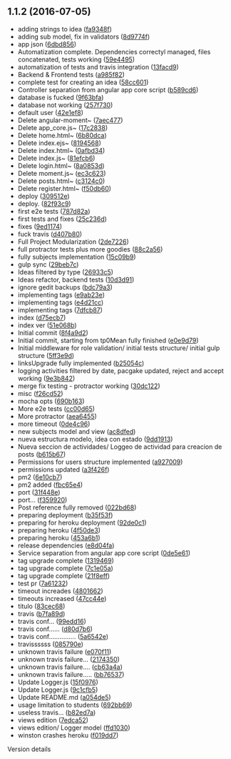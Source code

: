 <a name="1.1.2"></a>
## 1.1.2 (2016-07-05)

* adding strings to idea ([fa9348f](https://github.com/eiroa/pds-tp1-tipideas/commit/fa9348f))
* adding sub model, fix in validators ([8d9774f](https://github.com/eiroa/pds-tp1-tipideas/commit/8d9774f))
* app json ([6dbd856](https://github.com/eiroa/pds-tp1-tipideas/commit/6dbd856))
* Automatization complete. Dependencies correctyl managed, files concatenated, tests working ([59e4495](https://github.com/eiroa/pds-tp1-tipideas/commit/59e4495))
* automatization of tests and travis integration ([13facd9](https://github.com/eiroa/pds-tp1-tipideas/commit/13facd9))
* Backend & Frontend tests ([a985f82](https://github.com/eiroa/pds-tp1-tipideas/commit/a985f82))
* complete test for creating an idea ([58cc601](https://github.com/eiroa/pds-tp1-tipideas/commit/58cc601))
* Controller separation from angular app core script ([b589cd6](https://github.com/eiroa/pds-tp1-tipideas/commit/b589cd6))
* database is fucked ([9f63bfa](https://github.com/eiroa/pds-tp1-tipideas/commit/9f63bfa))
* database not working ([257f730](https://github.com/eiroa/pds-tp1-tipideas/commit/257f730))
* default user ([42e1ef8](https://github.com/eiroa/pds-tp1-tipideas/commit/42e1ef8))
* Delete angular-moment~ ([7aec477](https://github.com/eiroa/pds-tp1-tipideas/commit/7aec477))
* Delete app_core.js~ ([17c2838](https://github.com/eiroa/pds-tp1-tipideas/commit/17c2838))
* Delete home.html~ ([6b80dca](https://github.com/eiroa/pds-tp1-tipideas/commit/6b80dca))
* Delete index.ejs~ ([8194568](https://github.com/eiroa/pds-tp1-tipideas/commit/8194568))
* Delete index.html~ ([0afbd34](https://github.com/eiroa/pds-tp1-tipideas/commit/0afbd34))
* Delete index.js~ ([81efcb6](https://github.com/eiroa/pds-tp1-tipideas/commit/81efcb6))
* Delete login.html~ ([8a0853d](https://github.com/eiroa/pds-tp1-tipideas/commit/8a0853d))
* Delete moment.js~ ([ec3c623](https://github.com/eiroa/pds-tp1-tipideas/commit/ec3c623))
* Delete posts.html~ ([c3124c0](https://github.com/eiroa/pds-tp1-tipideas/commit/c3124c0))
* Delete register.html~ ([f50db60](https://github.com/eiroa/pds-tp1-tipideas/commit/f50db60))
* deploy ([309512e](https://github.com/eiroa/pds-tp1-tipideas/commit/309512e))
* deploy. ([82f93c9](https://github.com/eiroa/pds-tp1-tipideas/commit/82f93c9))
* first e2e tests ([787d82a](https://github.com/eiroa/pds-tp1-tipideas/commit/787d82a))
* first tests and fixes ([25c236d](https://github.com/eiroa/pds-tp1-tipideas/commit/25c236d))
* fixes ([9ed1174](https://github.com/eiroa/pds-tp1-tipideas/commit/9ed1174))
* fuck travis ([d407b80](https://github.com/eiroa/pds-tp1-tipideas/commit/d407b80))
* Full Project Modularization ([2de7226](https://github.com/eiroa/pds-tp1-tipideas/commit/2de7226))
* full protractor tests plus more goodies ([88c2a56](https://github.com/eiroa/pds-tp1-tipideas/commit/88c2a56))
* fully subjects implementation ([15c09b9](https://github.com/eiroa/pds-tp1-tipideas/commit/15c09b9))
* gulp sync ([29beb7c](https://github.com/eiroa/pds-tp1-tipideas/commit/29beb7c))
* Ideas filtered by type ([26933c5](https://github.com/eiroa/pds-tp1-tipideas/commit/26933c5))
* Ideas refactor, backend tests ([10d3d91](https://github.com/eiroa/pds-tp1-tipideas/commit/10d3d91))
* ignore gedit backups ([bdc79a3](https://github.com/eiroa/pds-tp1-tipideas/commit/bdc79a3))
* implementing tags ([e9ab23e](https://github.com/eiroa/pds-tp1-tipideas/commit/e9ab23e))
* implementing tags ([e4d21cc](https://github.com/eiroa/pds-tp1-tipideas/commit/e4d21cc))
* implementing tags ([7dfcb87](https://github.com/eiroa/pds-tp1-tipideas/commit/7dfcb87))
* index ([d75ecb7](https://github.com/eiroa/pds-tp1-tipideas/commit/d75ecb7))
* index ver ([51e068b](https://github.com/eiroa/pds-tp1-tipideas/commit/51e068b))
* Initial commit ([8f4a9d2](https://github.com/eiroa/pds-tp1-tipideas/commit/8f4a9d2))
* Initial commit, starting from tp0Mean fully finished ([e0e9d79](https://github.com/eiroa/pds-tp1-tipideas/commit/e0e9d79))
* Initial middleware for role validation/ initial tests structure/ initial gulp structure ([5ff3e9d](https://github.com/eiroa/pds-tp1-tipideas/commit/5ff3e9d))
* linksUpgrade fully implemented ([b25054c](https://github.com/eiroa/pds-tp1-tipideas/commit/b25054c))
* logging activities filtered by date, pacgake updated, reject and accept working ([9e3b842](https://github.com/eiroa/pds-tp1-tipideas/commit/9e3b842))
* merge fix testing - protractor working ([30dc122](https://github.com/eiroa/pds-tp1-tipideas/commit/30dc122))
* misc ([f26cd52](https://github.com/eiroa/pds-tp1-tipideas/commit/f26cd52))
* mocha opts ([690b163](https://github.com/eiroa/pds-tp1-tipideas/commit/690b163))
* More e2e tests ([cc00d65](https://github.com/eiroa/pds-tp1-tipideas/commit/cc00d65))
* More protractor ([aea6455](https://github.com/eiroa/pds-tp1-tipideas/commit/aea6455))
* more timeout ([0de4c96](https://github.com/eiroa/pds-tp1-tipideas/commit/0de4c96))
* new subjects model and view ([ac8dfed](https://github.com/eiroa/pds-tp1-tipideas/commit/ac8dfed))
* nueva estructura modelo, idea con estado ([9dd1913](https://github.com/eiroa/pds-tp1-tipideas/commit/9dd1913))
* Nueva seccion de actividades/ Loggeo de actividad para creacion de posts ([b615b67](https://github.com/eiroa/pds-tp1-tipideas/commit/b615b67))
* Permissions for users structure implemented ([a927009](https://github.com/eiroa/pds-tp1-tipideas/commit/a927009))
* permissions updated ([a3f426f](https://github.com/eiroa/pds-tp1-tipideas/commit/a3f426f))
* pm2 ([6e10cb7](https://github.com/eiroa/pds-tp1-tipideas/commit/6e10cb7))
* pm2 added ([fbc65e4](https://github.com/eiroa/pds-tp1-tipideas/commit/fbc65e4))
* port ([31f448e](https://github.com/eiroa/pds-tp1-tipideas/commit/31f448e))
* port... ([f359920](https://github.com/eiroa/pds-tp1-tipideas/commit/f359920))
* Post reference fully removed ([022bd68](https://github.com/eiroa/pds-tp1-tipideas/commit/022bd68))
* preparing deployment ([b35f53f](https://github.com/eiroa/pds-tp1-tipideas/commit/b35f53f))
* preparing for heroku deployment ([92de0c1](https://github.com/eiroa/pds-tp1-tipideas/commit/92de0c1))
* preparing heroku ([4f50de3](https://github.com/eiroa/pds-tp1-tipideas/commit/4f50de3))
* preparing heroku ([453a6b1](https://github.com/eiroa/pds-tp1-tipideas/commit/453a6b1))
* release dependencies ([e8d04fa](https://github.com/eiroa/pds-tp1-tipideas/commit/e8d04fa))
* Service separation from angular app core script ([0de5e61](https://github.com/eiroa/pds-tp1-tipideas/commit/0de5e61))
* tag upgrade complete ([1319469](https://github.com/eiroa/pds-tp1-tipideas/commit/1319469))
* tag upgrade complete ([7c1e05a](https://github.com/eiroa/pds-tp1-tipideas/commit/7c1e05a))
* tag upgrade complete ([21f8eff](https://github.com/eiroa/pds-tp1-tipideas/commit/21f8eff))
* test pr ([7a61232](https://github.com/eiroa/pds-tp1-tipideas/commit/7a61232))
* timeout increades ([4801662](https://github.com/eiroa/pds-tp1-tipideas/commit/4801662))
* timeouts increased ([47cc44e](https://github.com/eiroa/pds-tp1-tipideas/commit/47cc44e))
* titulo ([83cec68](https://github.com/eiroa/pds-tp1-tipideas/commit/83cec68))
* travis ([b7fa89d](https://github.com/eiroa/pds-tp1-tipideas/commit/b7fa89d))
* travis conf... ([99edd16](https://github.com/eiroa/pds-tp1-tipideas/commit/99edd16))
* travis conf...... ([d80d7b6](https://github.com/eiroa/pds-tp1-tipideas/commit/d80d7b6))
* travis conf............... ([5a6542e](https://github.com/eiroa/pds-tp1-tipideas/commit/5a6542e))
* travissssss ([085790e](https://github.com/eiroa/pds-tp1-tipideas/commit/085790e))
* unknown travis failure ([e070f11](https://github.com/eiroa/pds-tp1-tipideas/commit/e070f11))
* unknown travis failure... ([2174350](https://github.com/eiroa/pds-tp1-tipideas/commit/2174350))
* unknown travis failure.... ([cb63a4a](https://github.com/eiroa/pds-tp1-tipideas/commit/cb63a4a))
* unknown travis failure..... ([bb76537](https://github.com/eiroa/pds-tp1-tipideas/commit/bb76537))
* Update Logger.js ([15f0976](https://github.com/eiroa/pds-tp1-tipideas/commit/15f0976))
* Update Logger.js ([9c1cfb5](https://github.com/eiroa/pds-tp1-tipideas/commit/9c1cfb5))
* Update README.md ([a054de5](https://github.com/eiroa/pds-tp1-tipideas/commit/a054de5))
* usage limitation to students ([692bb69](https://github.com/eiroa/pds-tp1-tipideas/commit/692bb69))
* useless travis... ([b82ed7a](https://github.com/eiroa/pds-tp1-tipideas/commit/b82ed7a))
* views edition ([7edca52](https://github.com/eiroa/pds-tp1-tipideas/commit/7edca52))
* views edition/ Logger model ([ffd1030](https://github.com/eiroa/pds-tp1-tipideas/commit/ffd1030))
* winston crashes heroku ([f019dd7](https://github.com/eiroa/pds-tp1-tipideas/commit/f019dd7))



Version details
